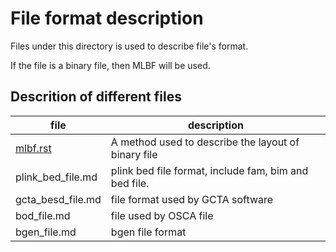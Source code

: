 # File format description

Files under this directory is used to describe file's format.

If the file is a binary file, then MLBF will be used.


## Descrition of different files

|file|description|
|----|-----------|
|[mlbf.rst](https://github.com/benjaminfang/documentation/blob/main/file_format/mlbf.rst)|A method used to describe the layout of binary file|
|plink_bed_file.md|plink bed file format, include fam, bim and bed file.|
|gcta_besd_file.md|file format used by GCTA software|
|bod_file.md|file used by OSCA file|
|bgen_file.md|bgen file format|

